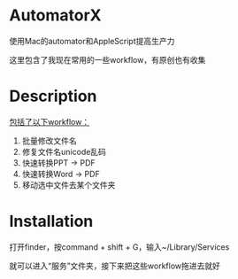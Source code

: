 # AutomatorX
使用Mac的automator和AppleScript提高生产力

这里包含了我现在常用的一些workflow，有原创也有收集




# Description

<u>包括了以下workflow：</u>

1. 批量修改文件名
2. 修复文件名unicode乱码
3. 快速转换PPT -> PDF
4. 快速转换Word -> PDF
5. 移动选中文件去某个文件夹





# Installation

打开finder，按command + shift + G，输入~/Library/Services

就可以进入“服务”文件夹，接下来把这些workflow拖进去就好

